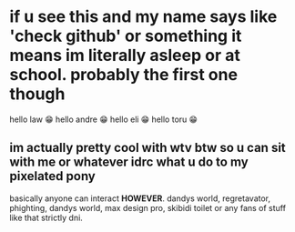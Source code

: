 # if u see this and my name says like 'check github' or something it means im literally asleep or at school. probably the first one though
hello law 😁 hello andre 😁 hello eli 😁 hello toru 😁

## im actually pretty cool with wtv btw so u can sit with me or whatever idrc what u do to my pixelated pony

basically anyone can interact
**HOWEVER**. dandys world, regretavator, phighting, dandys world, max design pro, skibidi toilet or any fans of stuff like that strictly dni.
